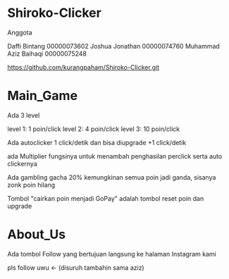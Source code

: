 # Shiroko-Clicker
 Anggota
 
 Daffi Bintang  00000073602
 Joshua Jonathan  00000074760
 Muhammad Aziz Baihaqi  00000075248

https://github.com/kurangpaham/Shiroko-Clicker.git

Main_Game
=

Ada 3 level

level 1: 1 poin/click
level 2: 4 poin/click
level 3: 10 poin/click

Ada autoclicker 1 click/detik dan bisa diupgrade +1 click/detik

ada Multiplier fungsinya untuk menambah penghasilan perclick serta auto clickernya

Ada gambling gacha 20% kemungkinan semua poin jadi ganda, sisanya zonk poin hilang

Tombol "cairkan poin menjadi GoPay" adalah tombol reset poin dan upgrade

About_Us
=

Ada tombol Follow yang bertujuan langsung ke halaman Instagram kami

pls follow uwu <- (disuruh tambahin sama aziz)
